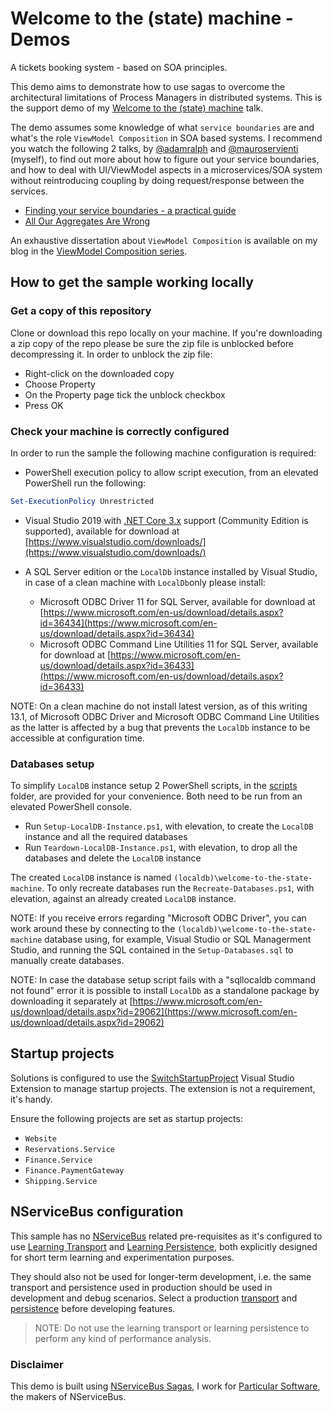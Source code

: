 # Welcome to the (state) machine - Demos

A tickets booking system - based on SOA principles.

This demo aims to demonstrate how to use sagas to overcome the architectural limitations of Process Managers in distributed systems. This is the support demo of my [Welcome to the (state) machine](https://milestone.topics.it/talks/welcome-to-the-state-machine.html) talk.

The demo assumes some knowledge of what `service boundaries` are and what's the role `ViewModel Composition` in SOA based systems. I recommend you watch the following 2 talks, by [@adamralph](https://twitter.com/adamralph) and [@mauroservienti](https://twitter.com/mauroservienti) (myself), to find out more about how to figure out your service boundaries, and how to deal with UI/ViewModel aspects in a microservices/SOA system without reintroducing coupling by doing request/response between the services.

- [Finding your service boundaries - a practical guide](https://www.youtube.com/watch?v=tVnIUZbsxWI)
- [All Our Aggregates Are Wrong](https://www.youtube.com/watch?v=KkzvQSuYd5I)

An exhaustive dissertation about `ViewModel Composition` is available on my blog in the [ViewModel Composition series](https://milestone.topics.it/categories/view-model-composition).

## How to get the sample working locally

### Get a copy of this repository

Clone or download this repo locally on your machine. If you're downloading a zip copy of the repo please be sure the zip file is unblocked before decompressing it. In order to unblock the zip file:

- Right-click on the downloaded copy
- Choose Property
- On the Property page tick the unblock checkbox
- Press OK

### Check your machine is correctly configured

In order to run the sample the following machine configuration is required:

- PowerShell execution policy to allow script execution, from an elevated PowerShell run the following:

```powershell
Set-ExecutionPolicy Unrestricted
```

- Visual Studio 2019 with [.NET Core 3.x](https://www.microsoft.com/net/download/dotnet-core/3.0) support (Community Edition is supported), available for download at [https://www.visualstudio.com/downloads/](https://www.visualstudio.com/downloads/)

- A SQL Server edition or the `LocalDb` instance installed by Visual Studio, in case of a clean machine with `LocalDb`only please install:
  - Microsoft ODBC Driver 11 for SQL Server, available for download at [https://www.microsoft.com/en-us/download/details.aspx?id=36434](https://www.microsoft.com/en-us/download/details.aspx?id=36434)
  - Microsoft ODBC Command Line Utilities 11 for SQL Server, available for download at [https://www.microsoft.com/en-us/download/details.aspx?id=36433](https://www.microsoft.com/en-us/download/details.aspx?id=36433)

NOTE: On a clean machine do not install latest version, as of this writing 13.1, of Microsoft ODBC Driver and Microsoft ODBC Command Line Utilities as the latter is affected by a bug that prevents the `LocalDb` instance to be accessible at configuration time.

### Databases setup

To simplify `LocalDB` instance setup 2 PowerShell scripts, in the [scripts](scripts) folder, are provided for your convenience. Both need to be run from an elevated PowerShell console.

- Run `Setup-LocalDB-Instance.ps1`, with elevation, to create the `LocalDB` instance and all the required databases
- Run `Teardown-LocalDB-Instance.ps1`, with elevation, to drop all the databases and delete the `LocalDB` instance

The created `LocalDB` instance is named `(localdb)\welcome-to-the-state-machine`. To only recreate databases run the `Recreate-Databases.ps1`, with elevation, against an already created `LocalDB` instance.

NOTE: If you receive errors regarding "Microsoft ODBC Driver", you can work around these by connecting to the `(localdb)\welcome-to-the-state-machine` database using, for example, Visual Studio or SQL Managerment Studio, and running the SQL contained in the `Setup-Databases.sql` to manually create databases.

NOTE: In case the database setup script fails with a "sqllocaldb command not found" error it is possible to install `LocalDb` as a standalone package by downloading it separately at [https://www.microsoft.com/en-us/download/details.aspx?id=29062](https://www.microsoft.com/en-us/download/details.aspx?id=29062)

## Startup projects

Solutions is configured to use the [SwitchStartupProject](https://marketplace.visualstudio.com/items?itemName=vs-publisher-141975.SwitchStartupProject) Visual Studio Extension to manage startup projects. The extension is not a requirement, it's handy.

Ensure the following projects are set as startup projects:

- `Website`
- `Reservations.Service`
- `Finance.Service`
- `Finance.PaymentGateway`
- `Shipping.Service`

## NServiceBus configuration

This sample has no [NServiceBus](https://particular.net/nservicebus) related pre-requisites as it's configured to use [Learning Transport](https://docs.particular.net/nservicebus/learning-transport/) and [Learning Persistence](https://docs.particular.net/nservicebus/learning-persistence/), both explicitly designed for short term learning and experimentation purposes.

They should also not be used for longer-term development, i.e. the same transport and persistence used in production should be used in development and debug scenarios. Select a production [transport](https://docs.particular.net/transports/) and [persistence](https://docs.particular.net/persistence/) before developing features. 

> NOTE: Do not use the learning transport or learning persistence to perform any kind of performance analysis.

### Disclaimer

This demo is built using [NServiceBus Sagas](https://docs.particular.net/nservicebus/sagas/), I work for [Particular Software](https://particular.net/), the makers of NServiceBus.
